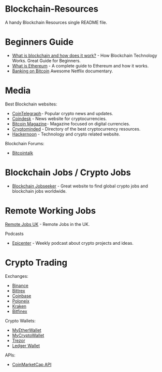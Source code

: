 # Blockchain-Resources

 A handy Blockchain Resources single README file.

# Beginners Guide 
- [What is blockchain and how does it work?](https://cointelegraph.com/bitcoin-for-beginners/how-blockchain-technology-works-guide-for-beginners) - How Blockchain Technology Works. Great Guide for Beginners.
- [What is Ethereum](https://hackernoon.com/understanding-ethereum-a-complete-guide-6f32ea8f5888) - A complete guide to Ethereum and how it works.  
- [Banking on Bitcoin](https://www.netflix.com/title/80154500) Awesome Netflix documentary.

# Media 
Best Blockchain websites:
- [CoinTelegraph](https://cointelegraph.com/) - Popular crypto news and updates. 
- [Coindesk](https://www.coindesk.com/) - News website for cryptocurrencies. 
- [Bitcoin Magazine](https://bitcoinmagazine.com/) - Magazine focused on digital currencies. 
- [Cryptominded](https://cryptominded.com/) - Directory of the best cryptocurrency resources.
- [Hackernoon](https://hackernoon.com/) - Technology and crypto related website.

Blockchain Forums:
- [Bitcointalk](https://bitcointalk.org/) 

# Blockchain Jobs / Crypto Jobs
- [Blockchain Jobseeker](https://blockchainjobseeker.com/) - Great website to find global crypto jobs and blockchain jobs worldwide.

# Remote Working Jobs 
[Remote Jobs UK](https://remoteuk.co.uk/) - Remote Jobs in the UK.

Podcasts
- [Epicenter](https://epicenter.tv/) - Weekly podcast about crypto projects and ideas.


# Crypto Trading 
Exchanges:

- [Binance](https://www.binance.com/en/register?ref=10761010) 
- [Bittrex](https://bittrex.com/)
- [Coinbase](https://www.coinbase.com)
- [Poloneix](https://poloniex.com/)
- [Kraken](https://www.kraken.com/)
- [Bitfinex](https://www.bitfinex.com/)

Crypto Wallets:
- [MyEtherWallet](https://www.myetherwallet.com/)
- [MyCryptoWallet](https://mycrypto.com/)
- [Trezor](https://trezor.io/)
- [Ledger Wallet](https://www.ledgerwallet.com/) 

APIs:
- [CoinMarketCap API](https://coinmarketcap.com/api/) 
 


